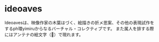 # ideoaves
Ideoavesは、映像作家の木葉はづく、絵描きの折メ思案、その他の表現試作をするph環yimiruからなるバーチャル・コレクティブです。
また属人を排する際にはアンテナの絵文字（📡）で現れます。
